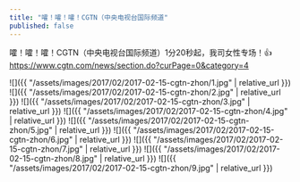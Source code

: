 ```yaml
---
title: "嚯！嚯！嚯！CGTN（中央电视台国际频道"
published: false
---
```

嚯！嚯！嚯！CGTN（中央电视台国际频道）1分20秒起，我司女性专场！👍 https://www.cgtn.com/news/section.do?curPage=0&category=4



![]({{ "/assets/images/2017/02/2017-02-15-cgtn-zhon/1.jpg" | relative_url }})
![]({{ "/assets/images/2017/02/2017-02-15-cgtn-zhon/2.jpg" | relative_url }})
![]({{ "/assets/images/2017/02/2017-02-15-cgtn-zhon/3.jpg" | relative_url }})
![]({{ "/assets/images/2017/02/2017-02-15-cgtn-zhon/4.jpg" | relative_url }})
![]({{ "/assets/images/2017/02/2017-02-15-cgtn-zhon/5.jpg" | relative_url }})
![]({{ "/assets/images/2017/02/2017-02-15-cgtn-zhon/6.jpg" | relative_url }})
![]({{ "/assets/images/2017/02/2017-02-15-cgtn-zhon/7.jpg" | relative_url }})
![]({{ "/assets/images/2017/02/2017-02-15-cgtn-zhon/8.jpg" | relative_url }})
![]({{ "/assets/images/2017/02/2017-02-15-cgtn-zhon/9.jpg" | relative_url }})
